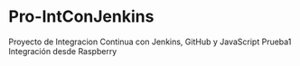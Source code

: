 # Pro-IntConJenkins
Proyecto de Integracion Continua con Jenkins, GitHub y JavaScript
Prueba1 Integración desde Raspberry
